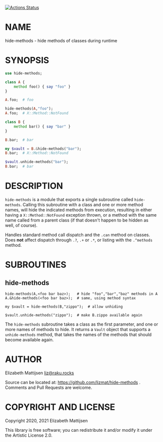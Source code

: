 [![Actions Status](https://github.com/lizmat/hide-methods/workflows/test/badge.svg)](https://github.com/lizmat/hide-methods/actions)

NAME
====

hide-methods - hide methods of classes during runtime

SYNOPSIS
========

```raku
use hide-methods;

class A {
    method foo() { say "foo" }
}

A.foo;  # foo

hide-methods(A,"foo");
A.foo;  # X::Method::NotFound

class B {
    method bar() { say "bar" }
}

B.bar;  # bar

my $vault = B.&hide-methods("bar");
B.bar;  # X::Method::NotFound

$vault.unhide-methods("bar");
B.bar;  # bar
```

DESCRIPTION
===========

`hide-methods` is a module that exports a single subroutine called `hide-methods`. Calling this subroutine with a class and one or more method names, will hide the indicated methods from execution, resulting in either having a `X::Method::NotFound` exception thrown, or a method with the same name called from a parent class (if that doesn't happen to be hidden as well, of course).

Handles standard method call dispatch and the `.can` method on classes. Does **not** affect dispatch through `.?`, `.+` or `.*`, or listing with the `.^methods` method.

SUBROUTINES
===========

hide-methods
------------

    hide-methods(A,<foo bar baz>);   # hide "foo","bar","baz" methods in A
    A.&hide-methods(<foo bar baz>);  # same, using method syntax

    my $vault = hide-methods(B,"zippo");  # allow unhiding

    $vault.unhide-methods("zippo");  # make B.zippo available again

The `hide-methods` subroutine takes a class as the first parameter, and one or more names of methods to hide. It returns a `Vault` object that supports a `unhide-methods` method, that takes the names of the methods that should become available again.

AUTHOR
======

Elizabeth Mattijsen <liz@raku.rocks>

Source can be located at: https://github.com/lizmat/hide-methods . Comments and Pull Requests are welcome.

COPYRIGHT AND LICENSE
=====================

Copyright 2020, 2021 Elizabeth Mattijsen

This library is free software; you can redistribute it and/or modify it under the Artistic License 2.0.

